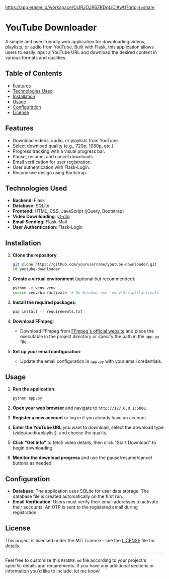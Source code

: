 
https://app.eraser.io/workspace/CcIRJOJR6ZKDqLiCIKwU?origin=share

# YouTube Downloader

A simple and user-friendly web application for downloading videos, playlists, or audio from YouTube. Built with Flask, this application allows users to easily input a YouTube URL and download the desired content in various formats and qualities.

## Table of Contents

- [Features](#features)
- [Technologies Used](#technologies-used)
- [Installation](#installation)
- [Usage](#usage)
- [Configuration](#configuration)
- [License](#license)

## Features

- Download videos, audio, or playlists from YouTube.
- Select download quality (e.g., 720p, 1080p, etc.).
- Progress tracking with a visual progress bar.
- Pause, resume, and cancel downloads.
- Email verification for user registration.
- User authentication with Flask-Login.
- Responsive design using Bootstrap.

## Technologies Used

- **Backend**: Flask
- **Database**: SQLite
- **Frontend**: HTML, CSS, JavaScript (jQuery, Bootstrap)
- **Video Downloading**: [yt-dlp](https://github.com/yt-dlp/yt-dlp)
- **Email Sending**: Flask-Mail
- **User Authentication**: Flask-Login

## Installation

1. **Clone the repository**:
   ```bash
   git clone https://github.com/yourusername/youtube-downloader.git
   cd youtube-downloader
   ```

2. **Create a virtual environment** (optional but recommended):
   ```bash
   python -m venv venv
   source venv/bin/activate  # On Windows use `venv\Scripts\activate`
   ```

3. **Install the required packages**:
   ```bash
   pip install -r requirements.txt
   ```

4. **Download FFmpeg**:
   - Download FFmpeg from [FFmpeg's official website](https://ffmpeg.org/download.html) and place the executable in the project directory or specify the path in the `app.py` file.

5. **Set up your email configuration**:
   - Update the email configuration in `app.py` with your email credentials.

## Usage

1. **Run the application**:
   ```bash
   python app.py
   ```

2. **Open your web browser** and navigate to `http://127.0.0.1:5000`.

3. **Register a new account** or log in if you already have an account.

4. **Enter the YouTube URL** you want to download, select the download type (video/audio/playlist), and choose the quality.

5. **Click "Get Info"** to fetch video details, then click "Start Download" to begin downloading.

6. **Monitor the download progress** and use the pause/resume/cancel buttons as needed.

## Configuration

- **Database**: The application uses SQLite for user data storage. The database file is created automatically on the first run.
- **Email Verification**: Users must verify their email addresses to activate their accounts. An OTP is sent to the registered email during registration.

## License

This project is licensed under the MIT License - see the [LICENSE](LICENSE) file for details.

---

Feel free to customize this `README.md` file according to your project's specific details and requirements. If you have any additional sections or information you'd like to include, let me know!
